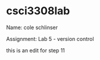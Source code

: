 # csci3308lab


Name: cole schlinser

Assignment: Lab 5 - version control


this is an edit for step 11

